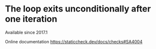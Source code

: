 # The loop exits unconditionally after one iteration

Available since
    2017.1

Online documentation
    https://staticcheck.dev/docs/checks#SA4004
